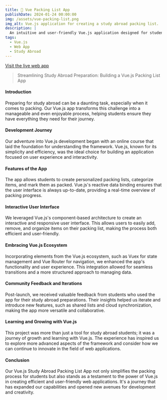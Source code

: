 ```yaml
---
title: 🧳 Vue Packing List App
publishDate: 2024-01-24 00:00:00
img: /assets/vue-packing-list.png
img_alt: Vue.js application for creating a study abroad packing list.
description: |
  An intuitive and user-friendly Vue.js application designed for students planning their study abroad. This app helps in organizing and managing packing lists, ensuring nothing essential is forgotten. Built with Vue.js, it offers a seamless and interactive experience, making packing for study abroad stress-free and efficient.
tags:
  - Vue.js
  - Web App
  - Study Abroad
---
```


<a href="https://study-abroad-packing-list.netlify.app">Visit the live web app</a>

> Streamlining Study Abroad Preparation: Building a Vue.js Packing List App

#### Introduction

Preparing for study abroad can be a daunting task, especially when it comes to packing. Our Vue.js app transforms this challenge into a manageable and even enjoyable process, helping students ensure they have everything they need for their journey.

#### Development Journey

Our adventure into Vue.js development began with an online course that laid the foundation for understanding the framework. Vue.js, known for its simplicity and efficiency, was the ideal choice for building an application focused on user experience and interactivity.

#### Features of the App

The app allows students to create personalized packing lists, categorize items, and mark them as packed. Vue.js's reactive data binding ensures that the user interface is always up-to-date, providing a real-time overview of packing progress.

#### Interactive User Interface

We leveraged Vue.js's component-based architecture to create an interactive and responsive user interface. This allows users to easily add, remove, and organize items on their packing list, making the process both efficient and user-friendly.

#### Embracing Vue.js Ecosystem

Incorporating elements from the Vue.js ecosystem, such as Vuex for state management and Vue Router for navigation, we enhanced the app's functionality and user experience. This integration allowed for seamless transitions and a more structured approach to managing data.

#### Community Feedback and Iterations

Post-launch, we received valuable feedback from students who used the app for their study abroad preparations. Their insights helped us iterate and introduce new features, such as shared lists and cloud synchronization, making the app more versatile and collaborative.

#### Learning and Growing with Vue.js

This project was more than just a tool for study abroad students; it was a journey of growth and learning with Vue.js. The experience has inspired us to explore more advanced aspects of the framework and consider how we can continue to innovate in the field of web applications.

#### Conclusion

Our Vue.js Study Abroad Packing List App not only simplifies the packing process for students but also stands as a testament to the power of Vue.js in creating efficient and user-friendly web applications. It's a journey that has expanded our capabilities and opened new avenues for development and creativity.
